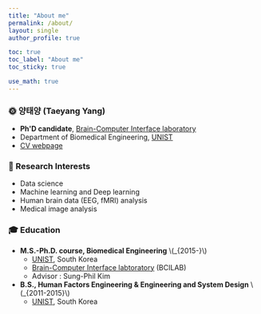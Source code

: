 ```yaml
---
title: "About me"
permalink: /about/
layout: single
author_profile: true

toc: true
toc_label: "About me"
toc_sticky: true

use_math: true
---
```


### 🌞 **양태양 (Taeyang Yang)**  
- **Ph'D candidate**, [Brain-Computer Interface laboratory](http://bci.unist.ac.kr)  
- Department of Biomedical Engineering, [UNIST](https://www.unist.ac.kr/)
- [CV webpage](https://sites.google.com/view/tyang/profile)

### 💖 Research Interests
- Data science
- Machine learning and Deep learning
- Human brain data (EEG, fMRI) analysis
- Medical image analysis

### 🎓 Education
- **M.S.-Ph.D. course, Biomedical Engineering** \\(_{2015-}\\)
  - [UNIST](https://www.unist.ac.kr/), South Korea
  - [Brain-Computer Interface labtoratory](http://bci.unist.ac.kr) (BCILAB)
  - Advisor : Sung-Phil Kim
- **B.S., Human Factors Engineering & Engineering and System Design** \\(_{2011-2015}\\)
  - [UNIST](https://www.unist.ac.kr/), South Korea